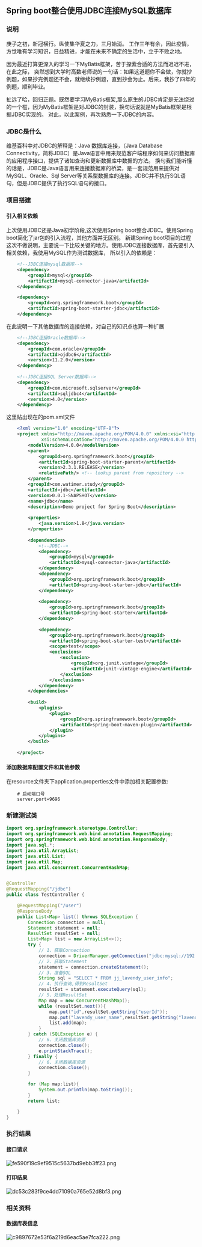 ## Spring boot整合使用JDBC连接MySQL数据库

### 说明

庚子之初，新冠横行。纵使集华夏之力，三月始消。
工作三年有余，因此疫情，方觉唯有学习知识，日益精进，才能在未来不确定的生活中，立于不败之地。

因为最近打算更深入的学习一下MyBatis框架，苦于探索合适的方法而迟迟不进，在此之际，
突然想到大学时高数老师说的一句话：如果这道题你不会做，你就抄例题，如果抄完例题还不会，就继续抄例题，直到抄会为止。后来，我抄了四年的例题，顺利毕业。

扯远了哈，回归正题。既然要学习MyBatis框架,那么原生的JDBC肯定是无法绕过的一个槛，因为MyBatis框架是对JDBC的封装，换句话说就是MyBatis框架是根据JDBC实现的。
对此，以此案例，再次熟悉一下JDBC的内容。

### JDBC是什么
维基百科中对JDBC的解释是：Java 数据库连接，（Java Database Connectivity，简称JDBC）是Java语言中用来规范客户端程序如何来访问数据库的应用程序接口，提供了诸如查询和更新数据库中数据的方法。
换句我们能听懂的话是，JDBC是Java语言用来连接数据库的桥梁，是一套规范用来提供对MySQL、Oracle、Sql Server等关系型数据库的连接。JDBC并不执行SQL语句，但是JDBC提供了执行SQL语句的接口。

### 项目搭建

#### 引入相关依赖
上次使用JDBC还是Java初学阶段,这次使用Spring boot整合JDBC。使用Spring boot简化了jar包的引入流程，其他方面并无区别。
新建Spring boot项目的过程这次不做说明，主要说一下比较关键的地方。使用JDBC连接数据库，首先要引入相关依赖，我使用MySQL作为测试数据库，
所以引入的依赖是：
```xml
    <!--JDBC连接mysql数据库-->
    <dependency>
        <groupId>mysql</groupId>
        <artifactId>mysql-connector-java</artifactId>
    </dependency>

    <dependency>
        <groupId>org.springframework.boot</groupId>
        <artifactId>spring-boot-starter-jdbc</artifactId>
    </dependency>
```

在此说明一下其他数据库的连接依赖，对自己的知识点也算一种扩展
```xml
    <!--JDBC连接Oracle数据库-->
    <dependency>
        <groupId>com.oracle</groupId>
        <artifactId>ojdbc6</artifactId>
        <version>11.2.0</version>
    </dependency> 
    
    <!--JDBC连接SQL Server数据库-->
    <dependency>
        <groupId>com.microsoft.sqlserver</groupId>
        <artifactId>sqljdbc4</artifactId>
        <version>4.0</version>
    </dependency>

```

这里贴出现在的pom.xml文件
```xml
    <?xml version="1.0" encoding="UTF-8"?>
    <project xmlns="http://maven.apache.org/POM/4.0.0" xmlns:xsi="http://www.w3.org/2001/XMLSchema-instance"
             xsi:schemaLocation="http://maven.apache.org/POM/4.0.0 https://maven.apache.org/xsd/maven-4.0.0.xsd">
        <modelVersion>4.0.0</modelVersion>
        <parent>
            <groupId>org.springframework.boot</groupId>
            <artifactId>spring-boot-starter-parent</artifactId>
            <version>2.3.1.RELEASE</version>
            <relativePath/> <!-- lookup parent from repository -->
        </parent>
        <groupId>com.watimer.study</groupId>
        <artifactId>jdbc</artifactId>
        <version>0.0.1-SNAPSHOT</version>
        <name>jdbc</name>
        <description>Demo project for Spring Boot</description>
    
        <properties>
            <java.version>1.8</java.version>
        </properties>
    
        <dependencies>
            <!--JDBC-->
            <dependency>
                <groupId>mysql</groupId>
                <artifactId>mysql-connector-java</artifactId>
            </dependency>
            <dependency>
                <groupId>org.springframework.boot</groupId>
                <artifactId>spring-boot-starter-jdbc</artifactId>
            </dependency>
    
            <dependency>
                <groupId>org.springframework.boot</groupId>
                <artifactId>spring-boot-starter</artifactId>
            </dependency>
    
            <dependency>
                <groupId>org.springframework.boot</groupId>
                <artifactId>spring-boot-starter-test</artifactId>
                <scope>test</scope>
                <exclusions>
                    <exclusion>
                        <groupId>org.junit.vintage</groupId>
                        <artifactId>junit-vintage-engine</artifactId>
                    </exclusion>
                </exclusions>
            </dependency>
        </dependencies>
    
        <build>
            <plugins>
                <plugin>
                    <groupId>org.springframework.boot</groupId>
                    <artifactId>spring-boot-maven-plugin</artifactId>
                </plugin>
            </plugins>
        </build>
    
    </project>

```

#### 添加数据库配置文件和其他参数
在resource文件夹下application.properties文件中添加相关配置参数:
```properties
    # 启动端口号
    server.port=9696
```

### 新建测试类
```java
import org.springframework.stereotype.Controller;
import org.springframework.web.bind.annotation.RequestMapping;
import org.springframework.web.bind.annotation.ResponseBody;
import java.sql.*;
import java.util.ArrayList;
import java.util.List;
import java.util.Map;
import java.util.concurrent.ConcurrentHashMap;


@Controller
@RequestMapping("/jdbc")
public class TestController {

    @RequestMapping("/user")
    @ResponseBody
    public List<Map> list() throws SQLException {
        Connection connection = null;
        Statement statement = null;
        ResultSet resultSet = null;
        List<Map> list = new ArrayList<>();
        try {
            // 1、获取Connection
            connection = DriverManager.getConnection("jdbc:mysql://192.168.1.15:3306/ivt-city?allowMultiQueries=true&useUnicode=true&characterEncoding=UTF-8&zeroDateTimeBehavior=convertToNull","root","Aa123456");
            // 2、获取Statement
            statement = connection.createStatement();
            // 3、准备SQL
            String sql = "SELECT * FROM jj_lavendy_user_info";
            // 4、执行查询,得到ResultSet
            resultSet = statement.executeQuery(sql);
            // 5、处理ResultSet
            Map map = new ConcurrentHashMap();
            while (resultSet.next()){
                map.put("id",resultSet.getString("userId"));
                map.put("lavendy_user_name",resultSet.getString("lavendy_user_name"));
                list.add(map);
            }
        } catch (SQLException e) {
            // 6、关闭数据库资源
            connection.close();
            e.printStackTrace();
        } finally {
            // 6、关闭数据库资源
            connection.close();
        }

        for (Map map:list){
            System.out.println(map.toString());
        }
        return list;

    }
}

```
    
### 执行结果
#### 接口请求
![fe590f19c9ef9515c5637bd9ebb3ff23.png](en-resource://database/2091:0)

#### 打印结果
![dc53c283f9ce4dd71090a765e52d8bf3.png](en-resource://database/2089:1)



### 相关资料
#### 数据库表信息
![c9897672e53f6a219d6eac5ae7fca222.png](en-resource://database/2087:1)

